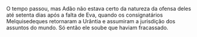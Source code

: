 ﻿O tempo passou, mas Adão não estava certo da natureza da ofensa deles até setenta dias após a falta de Eva, quando os consignatários  Melquisedeques retornaram a Urântia e assumiram a jurisdição dos assuntos do mundo. Só então ele soube que haviam fracassado.